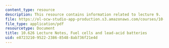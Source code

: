 ```yaml
---
content_type: resource
description: This resource contains information related to lecture 9.
file: https://ol-ocw-studio-app-production.s3.amazonaws.com/courses/10-626-electrochemical-energy-systems-spring-2014/e87232109522238685488ab736f21e4d_MIT10_626S14_S11lec09.pdf
file_type: application/pdf
resourcetype: Document
title: 10.626 Lecture Notes, Fuel cells and lead-acid batteries
uid: e8723210-9522-2386-8548-8ab736f21e4d
---
```

